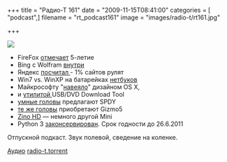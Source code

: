+++
title = "Радио-Т 161"
date = "2009-11-15T08:41:00"
categories = [ "podcast",]
filename = "rt_podcast161"
image = "images/radio-t/rt161.jpg"

+++

![](https://radio-t.com/images/radio-t/rt161.jpg)

- FireFox [отмечает](http://www.opennet.ru/opennews/art.shtml?num=24178) 5-летие
- Bing с Wolfram [внутри](http://internetno.net/2009/11/13/bing-wolfram-alpha/)
- Яндекс [посчитал ](http://www.thg.ru/technews/20091111_172700.html)- 1% сайтов рулят
- Win7 vs. WinXP на батарейках [нетбуков](http://www.engadget.com/2009/11/12/windows-7-bested-by-xp-in-netbook-battery-life-tests/)
- Майкрософту "[навеяло](http://cnews.ru/news/top/index.shtml?2009/11/12/369524)" дизайном OS X,
- и [утилитой ](http://www.opennet.ru/opennews/art.shtml?num=24204)USB/DVD Download Tool
- [умные головы](http://www.opennet.ru/opennews/art.shtml?num=24247) предлагают SPDY
- [те же головы](http://www.engadget.com/2009/11/13/google-makes-gizmo5-acquisition-official-drops-few-details/) приобретают Gizmo5
- [Zino HD](http://hitech.tomsk.ru/newshardware/13575-dell-predstavil-inspiron-zino-hd.html) — немного другой Mini
- Python 3 [законсервирован](http://www.opennet.ru/opennews/art.shtml?num=24234). Срок годности до 26.6.2011

Отпускной подкаст. Звук полевой, сведение на коленке.

[Аудио](https://archive.rucast.net/radio-t/media/rt_podcast161.mp3)
[radio-t.torrent](http://www.radio-t.com/torrents/rt_podcast161.mp3.torrent)
<audio src="https://archive.rucast.net/radio-t/media/rt_podcast161.mp3" preload="none"></audio>
